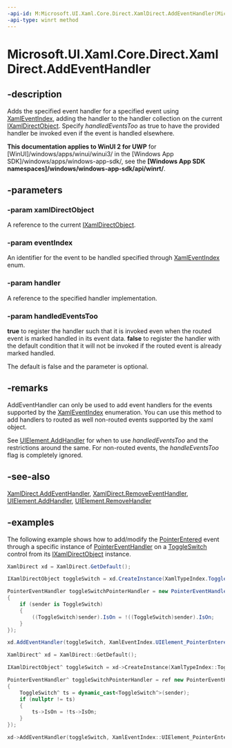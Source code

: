 ```yaml
---
-api-id: M:Microsoft.UI.Xaml.Core.Direct.XamlDirect.AddEventHandler(Microsoft.UI.Xaml.Core.Direct.IXamlDirectObject,Microsoft.UI.Xaml.Core.Direct.XamlEventIndex,System.Object,System.Boolean)
-api-type: winrt method
---
```


<!-- Method syntax.
public void XamlDirect.AddEventHandler(IXamlDirectObject xamlDirectObject, XamlEventIndex eventIndex, Object handler, Boolean handledEventsToo)
-->

# Microsoft.UI.Xaml.Core.Direct.XamlDirect.AddEventHandler

## -description
Adds the specified event handler for a specified event using [XamlEventIndex](xamleventindex.md), adding the handler to the handler collection on the current [IXamlDirectObject](ixamldirectobject.md). Specify *handledEventsToo* as true to have the provided handler be invoked even if the event is handled elsewhere.

**This documentation applies to WinUI 2 for UWP** for [WinUI]/windows/apps/winui/winui3/ in the [Windows App SDK]/windows/apps/windows-app-sdk/, see the **[Windows App SDK namespaces]/windows/windows-app-sdk/api/winrt/**.

## -parameters
### -param xamlDirectObject
A reference to the current [IXamlDirectObject](ixamldirectobject.md).

### -param eventIndex
An identifier for the event to be handled specified through [XamlEventIndex](xamleventindex.md) enum.

### -param handler
A reference to the specified handler implementation.

### -param handledEventsToo
**true** to register the handler such that it is invoked even when the routed event is marked handled in its event data.
**false** to register the handler with the default condition that it will not be invoked if the routed event is already marked handled. 

The default is false and the parameter is optional.

## -remarks
AddEventHandler can only be used to add event handlers for the events supported by the [XamlEventIndex](xamleventindex.md) enumeration. You can use this method to add handlers to routed as well non-routed events supported by the xaml object.

See [UIElement.AddHandler](/uwp/api/windows.ui.xaml.uielement.addhandler(windows.ui.xaml.routedevent,system.object,system.boolean)) for when to use _handledEventsToo_ and the restrictions around the same. For non-routed events, the _handleEventsToo_ flag is completely ignored.

## -see-also

[XamlDirect.AddEventHandler](xamldirect_addeventhandler_1569472666.md), [XamlDirect.RemoveEventHandler](xamldirect_removeeventhandler_502874963.md), [UIElement.AddHandler](/uwp/api/windows.ui.xaml.uielement.addhandler(windows.ui.xaml.routedevent,system.object,system.boolean)), [UIElement.RemoveHandler](/uwp/api/windows.ui.xaml.uielement.removehandler(windows.ui.xaml.routedevent,system.object))

## -examples
The following example shows how to add/modify the [PointerEntered](../microsoft.ui.xaml/uielement_pointerentered.md) event through a specific instance of [PointerEventHandler](../microsoft.ui.xaml.input/pointereventhandler.md) on a [ToggleSwitch](../microsoft.ui.xaml.controls/toggleswitch.md) control from its [IXamlDirectObject](ixamldirectobject.md) instance.

```C#
XamlDirect xd = XamlDirect.GetDefault();

IXamlDirectObject toggleSwitch = xd.CreateInstance(XamlTypeIndex.ToggleSwitch);

PointerEventHandler toggleSwitchPointerHandler = new PointerEventHandler((sender, args) =>
{
    if (sender is ToggleSwitch)
    {
        ((ToggleSwitch)sender).IsOn = !((ToggleSwitch)sender).IsOn;
    }
});

xd.AddEventHandler(toggleSwitch, XamlEventIndex.UIElement_PointerEntered, toggleSwitchPointerHandler, true);
```

```CPP
XamlDirect^ xd = XamlDirect::GetDefault();

IXamlDirectObject^ toggleSwitch = xd->CreateInstance(XamlTypeIndex::ToggleSwitch);

PointerEventHandler^ toggleSwitchPointerHandler = ref new PointerEventHandler([&](Platform::Object^ sender, PointerRoutedEventArgs^ args)
{
    ToggleSwitch^ ts = dynamic_cast<ToggleSwitch^>(sender);
    if (nullptr != ts)
    {
        ts->IsOn = !ts->IsOn;
    }
});

xd->AddEventHandler(toggleSwitch, XamlEventIndex::UIElement_PointerEntered, toggleSwitchPointerHandler, true);
```
